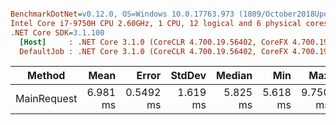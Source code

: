 ``` ini

BenchmarkDotNet=v0.12.0, OS=Windows 10.0.17763.973 (1809/October2018Update/Redstone5)
Intel Core i7-9750H CPU 2.60GHz, 1 CPU, 12 logical and 6 physical cores
.NET Core SDK=3.1.100
  [Host]     : .NET Core 3.1.0 (CoreCLR 4.700.19.56402, CoreFX 4.700.19.56404), X64 RyuJIT  [AttachedDebugger]
  DefaultJob : .NET Core 3.1.0 (CoreCLR 4.700.19.56402, CoreFX 4.700.19.56404), X64 RyuJIT


```
|      Method |     Mean |     Error |   StdDev |   Median |      Min |      Max |
|------------ |---------:|----------:|---------:|---------:|---------:|---------:|
| MainRequest | 6.981 ms | 0.5492 ms | 1.619 ms | 5.825 ms | 5.618 ms | 9.750 ms |
